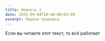 ```yaml
---
title: Новость 1
date: 2025-09-04T18:40:00+03:00
excerpt: Первая проверка
---
```

Если вы читаете этот текст, то всё работает
